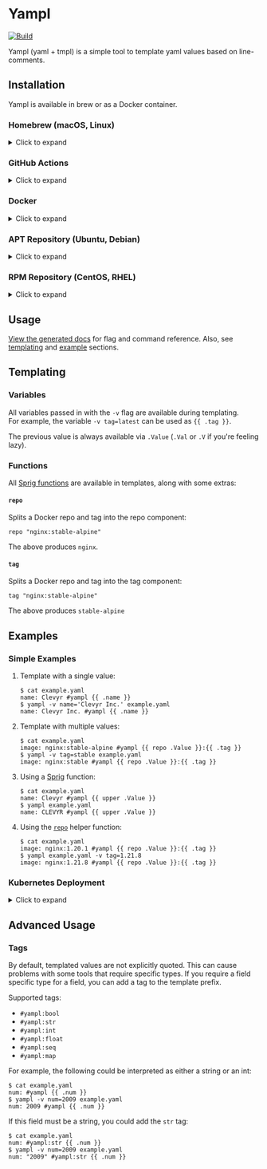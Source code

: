 # Yampl

[![Build](https://github.com/clevyr/yampl/actions/workflows/build.yml/badge.svg)](https://github.com/clevyr/yampl/actions/workflows/build.yml)

Yampl (yaml + tmpl) is a simple tool to template yaml values based on line-comments.

## Installation

Yampl is available in brew or as a Docker container.

### Homebrew (macOS, Linux)

<details>
  <summary>Click to expand</summary>

  ```shell
  brew install clevyr/tap/yampl
  ```
</details>

### GitHub Actions

<details>
  <summary>Click to expand</summary>

  There is an Action provided for use during CI/CD. See [clevyr/yampl-action](https://github.com/clevyr/yampl-action) for more details.
</details>

### Docker

<details>
  <summary>Click to expand</summary>

  yampl has a Docker image available at `ghcr.io/clevyr/yampl`

  ```shell
  docker pull ghcr.io/clevyr/yampl
  ```

  To use this image, you will need to volume bind the desired directory into the
  Docker container. The container uses `/data` as its workdir, so if you wanted
  to template `example.yaml` in the current directory, you could run:
  ```shell
  docker run --rm -it -v "$PWD:/data" ghcr.io/clevyr/yampl yampl example.yaml ...
  ```
</details>

### APT Repository (Ubuntu, Debian)

<details>
  <summary>Click to expand</summary>

  1. If you don't have it already, install the `ca-certificates` package
     ```shell
     sudo apt install ca-certificates
     ```

  2. Add Clevyr's apt repository
     ```
     echo 'deb [trusted=yes] https://apt.clevyr.com /' | sudo tee /etc/apt/sources.list.d/clevyr.list
     ```

  3. Update apt repositories
     ```shell
     sudo apt update
     ```

  4. Install yampl
     ```shell
     sudo apt install yampl
     ```
</details>

### RPM Repository (CentOS, RHEL)

<details>
  <summary>Click to expand</summary>

  1. If you don't have it already, install the `ca-certificates` package
     ```shell
     sudo yum install ca-certificates
     ```

  2. Add Clevyr's rpm repository to `/etc/yum.repos.d/clevyr.repo`
     ```ini
     [clevyr]
     name=Clevyr
     baseurl=https://rpm.clevyr.com
     enabled=1
     gpgcheck=0
     ```

  3. Install yampl
     ```shell
     sudo yum install yampl
     ```
</details>

## Usage

[View the generated docs](docs/yampl.md) for flag and command reference.
Also, see [templating](#templating) and [example](#examples) sections.

## Templating

### Variables

All variables passed in with the `-v` flag are available during templating.  
For example, the variable `-v tag=latest` can be used as `{{ .tag }}`.

The previous value is always available via `.Value` (`.Val` or `.V` if you're feeling lazy).

### Functions

All [Sprig functions](https://masterminds.github.io/sprig/) are available in templates, along with some extras:

#### `repo`

Splits a Docker repo and tag into the repo component:
```gotemplate
repo "nginx:stable-alpine"
```
The above produces `nginx`.

#### `tag`

Splits a Docker repo and tag into the tag component:
```gotemplate
tag "nginx:stable-alpine"
```
The above produces `stable-alpine`

## Examples

### Simple Examples

1. Template with a single value:
    ```shell
    $ cat example.yaml
    name: Clevyr #yampl {{ .name }}
    $ yampl -v name='Clevyr Inc.' example.yaml
    name: Clevyr Inc. #yampl {{ .name }}
    ```

2. Template with multiple values:
    ```shell
    $ cat example.yaml
    image: nginx:stable-alpine #yampl {{ repo .Value }}:{{ .tag }}
    $ yampl -v tag=stable example.yaml
    image: nginx:stable #yampl {{ repo .Value }}:{{ .tag }}
    ```

3. Using a [Sprig](https://masterminds.github.io/sprig/) function:
    ```shell
    $ cat example.yaml
    name: Clevyr #yampl {{ upper .Value }}
    $ yampl example.yaml
    name: CLEVYR #yampl {{ upper .Value }}
    ```

4. Using the [`repo`](#repo) helper function:
    ```shell
    $ cat example.yaml
    image: nginx:1.20.1 #yampl {{ repo .Value }}:{{ .tag }}
    $ yampl example.yaml -v tag=1.21.8
    image: nginx:1.21.8 #yampl {{ repo .Value }}:{{ .tag }}
    ```

### Kubernetes Deployment

<details>
  <summary>Click to expand</summary>

  Here is a simple Kubernetes Deployment with an Nginx image:

  ```yaml
  apiVersion: apps/v1
  kind: Deployment
  metadata:
    name: nginx-deployment
  spec:
    selector:
      matchLabels:
        app: nginx
    template:
      metadata:
        labels:
          app: nginx
      spec:
        containers:
          - name: nginx
            image: nginx:1.20.2 #yampl nginx:{{ .tag }}
            ports:
            - containerPort: 80
  ```

  Notice the yaml comment on the same line as `image`.

  If this file was called `nginx.yaml`, then we could replace the image tag by running:
  ```shell
  yampl -i nginx.yaml -v tag=1.21.6
  ```

  The file would be updated in-place:
  ```yaml
  apiVersion: apps/v1
  kind: Deployment
  metadata:
    name: nginx-deployment
  spec:
    selector:
      matchLabels:
        app: nginx
    template:
      metadata:
        labels:
          app: nginx
      spec:
        containers:
          - name: nginx
            image: nginx:1.21.6 #yampl nginx:{{ .tag }}
            ports:
              - containerPort: 80
  ```

  If I wanted to repeat myself even less, I could utilize the `repo` function to pull the existing repo through.
  I could define the `image` template as:
  ```yaml
  image: nginx:1.21.6 #yampl {{ repo .Value }}:{{ .tag }}
  ```

  This would generate the same output, but I didn't have to type `nginx` twice.
  This becomes more useful when using custom Docker registries where repo names can get long.

</details>

## Advanced Usage

### Tags

By default, templated values are not explicitly quoted. This can cause
problems with some tools that require specific types. If you require a
field specific type for a field, you can add a tag to the template prefix.

Supported tags:

- `#yampl:bool`
- `#yampl:str`
- `#yampl:int`
- `#yampl:float`
- `#yampl:seq`
- `#yampl:map`

For example, the following could be interpreted as either a string or an int:

```shell
$ cat example.yaml
num: #yampl {{ .num }}
$ yampl -v num=2009 example.yaml
num: 2009 #yampl {{ .num }}
```

If this field must be a string, you could add the `str` tag:

```shell
$ cat example.yaml
num: #yampl:str {{ .num }}
$ yampl -v num=2009 example.yaml
num: "2009" #yampl:str {{ .num }}
```
